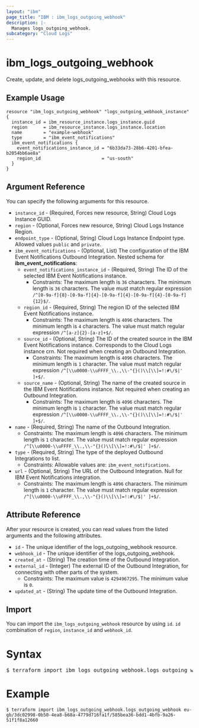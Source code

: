 ```yaml
---
layout: "ibm"
page_title: "IBM : ibm_logs_outgoing_webhook"
description: |-
  Manages logs_outgoing_webhook.
subcategory: "Cloud Logs"
---
```



# ibm_logs_outgoing_webhook

Create, update, and delete logs_outgoing_webhooks with this resource.

## Example Usage

```hcl
resource "ibm_logs_outgoing_webhook" "logs_outgoing_webhook_instance" {
  instance_id = ibm_resource_instance.logs_instance.guid
  region      = ibm_resource_instance.logs_instance.location
  name        = "example-webhook"
  type        = "ibm_event_notifications"
  ibm_event_notifications {
    event_notifications_instance_id = "6b33da73-28b6-4201-bfea-b2054bb6ae8a"
    region_id                       = "us-south"
  }
}
```

## Argument Reference

You can specify the following arguments for this resource.

* `instance_id` - (Required, Forces new resource, String)  Cloud Logs Instance GUID.
* `region` - (Optional, Forces new resource, String) Cloud Logs Instance Region.
* `endpoint_type` - (Optional, String) Cloud Logs Instance Endpoint type. Allowed values `public` and `private`.
* `ibm_event_notifications` - (Optional, List) The configuration of the IBM Event Notifications Outbound Integration.
Nested schema for **ibm_event_notifications**:
	* `event_notifications_instance_id` - (Required, String) The ID of the selected IBM Event Notifications instance.
	  * Constraints: The maximum length is `36` characters. The minimum length is `36` characters. The value must match regular expression `/^[0-9a-f]{8}-[0-9a-f]{4}-[0-9a-f]{4}-[0-9a-f]{4}-[0-9a-f]{12}$/`.
	* `region_id` - (Required, String) The region ID of the selected IBM Event Notifications instance.
	  * Constraints: The maximum length is `4096` characters. The minimum length is `4` characters. The value must match regular expression `/^[a-z]{2}-[a-z]+$/`.
	* `source_id` - (Optional, String) The ID of the created source in the IBM Event Notifications instance. Corresponds to the Cloud Logs instance crn. Not required when creating an Outbound Integration.
	  * Constraints: The maximum length is `4096` characters. The minimum length is `1` character. The value must match regular expression `/^[\\u0000-\\uFFFF_\\.,\\-"{}()\\[\\]=!:#\/$|' ]+$/`.
	* `source_name` - (Optional, String) The name of the created source in the IBM Event Notifications instance. Not required when creating an Outbound Integration.
	  * Constraints: The maximum length is `4096` characters. The minimum length is `1` character. The value must match regular expression `/^[\\u0000-\\uFFFF_\\.,\\-"{}()\\[\\]=!:#\/$|' ]+$/`.
* `name` - (Required, String) The name of the Outbound Integration.
  * Constraints: The maximum length is `4096` characters. The minimum length is `1` character. The value must match regular expression `/^[\\u0000-\\uFFFF_\\.,\\-"{}()\\[\\]=!:#\/$|' ]+$/`.
* `type` - (Required, String) The type of the deployed Outbound Integrations to list.
  * Constraints: Allowable values are: `ibm_event_notifications`.
* `url` - (Optional, String) The URL of the Outbound Integration. Null for IBM Event Notifications integration.
  * Constraints: The maximum length is `4096` characters. The minimum length is `1` character. The value must match regular expression `/^[\\u0000-\\uFFFF_\\.,\\-"{}()\\[\\]=!:#\/$|' ]+$/`.

## Attribute Reference

After your resource is created, you can read values from the listed arguments and the following attributes.

* `id` - The unique identifier of the logs_outgoing_webhook resource.
* `webhook_id` - The unique identifier of the logs_outgoing_webhook.
* `created_at` - (String) The creation time of the Outbound Integration.
* `external_id` - (Integer) The external ID of the Outbound Integration, for connecting with other parts of the system.
  * Constraints: The maximum value is `4294967295`. The minimum value is `0`.
* `updated_at` - (String) The update time of the Outbound Integration.


## Import

You can import the `ibm_logs_outgoing_webhook` resource by using `id`. `id` combination of `region`, `instance_id` and `webhook_id`.

# Syntax
<pre>
$ terraform import ibm_logs_outgoing_webhook.logs_outgoing_webhook < region >/< instance_id >/< webhook_id >;
</pre>

# Example
```
$ terraform import ibm_logs_outgoing_webhook.logs_outgoing_webhook eu-gb/3dc02998-0b50-4ea8-b68a-4779d716fa1f/585bea36-bdd1-4bfb-9a26-51f1f8a12660
```
